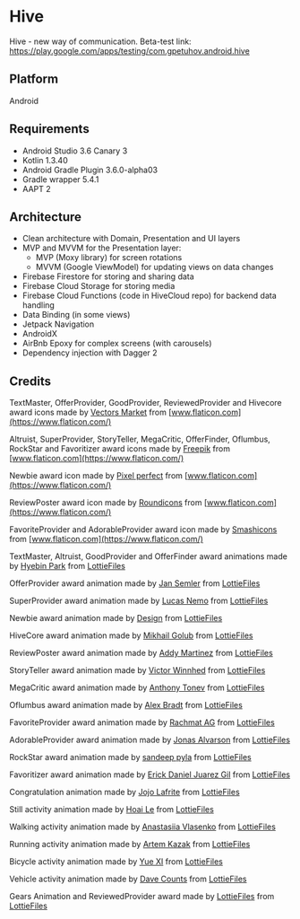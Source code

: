 # Hive
Hive - new way of communication. Beta-test link: https://play.google.com/apps/testing/com.gpetuhov.android.hive

## Platform
Android

## Requirements
* Android Studio 3.6 Canary 3
* Kotlin 1.3.40
* Android Gradle Plugin 3.6.0-alpha03
* Gradle wrapper 5.4.1
* AAPT 2

## Architecture
* Clean architecture with Domain, Presentation and UI layers
* MVP and MVVM for the Presentation layer:
    * MVP (Moxy library) for screen rotations
    * MVVM (Google ViewModel) for updating views on data changes
* Firebase Firestore for storing and sharing data
* Firebase Cloud Storage for storing media
* Firebase Cloud Functions (code in HiveCloud repo) for backend data handling
* Data Binding (in some views)
* Jetpack Navigation
* AndroidX
* AirBnb Epoxy for complex screens (with carousels)
* Dependency injection with Dagger 2

## Credits
TextMaster, OfferProvider, GoodProvider, ReviewedProvider and Hivecore award icons made by [Vectors Market](https://www.flaticon.com/authors/vectors-market) from [www.flaticon.com](https://www.flaticon.com/)

Altruist, SuperProvider, StoryTeller, MegaCritic, OfferFinder, Oflumbus, RockStar and Favoritizer award icons made by [Freepik](https://www.freepik.com/) from [www.flaticon.com](https://www.flaticon.com/)

Newbie award icon made by [Pixel perfect](https://www.flaticon.com/authors/pixel-perfect) from [www.flaticon.com](https://www.flaticon.com/)

ReviewPoster award icon made by [Roundicons](https://www.flaticon.com/authors/roundicons) from [www.flaticon.com](https://www.flaticon.com/)

FavoriteProvider and AdorableProvider award icon made by [Smashicons](https://www.flaticon.com/authors/smashicons) from [www.flaticon.com](https://www.flaticon.com/)

TextMaster, Altruist, GoodProvider and OfferFinder award animations made by [Hyebin Park](https://lottiefiles.com/smoothy.co) from [LottieFiles](https://lottiefiles.com/)

OfferProvider award animation made by [Jan Semler](https://lottiefiles.com/user/141) from [LottieFiles](https://lottiefiles.com/)

SuperProvider award animation made by [Lucas Nemo](https://lottiefiles.com/LucasNemo) from [LottieFiles](https://lottiefiles.com/)

Newbie award animation made by [Design](https://lottiefiles.com/designSquadRunner) from [LottieFiles](https://lottiefiles.com/)

HiveCore award animation made by [Mikhail Golub](https://lottiefiles.com/mihail) from [LottieFiles](https://lottiefiles.com/)

ReviewPoster award animation made by [Addy Martinez](https://lottiefiles.com/addymartinez) from [LottieFiles](https://lottiefiles.com/)

StoryTeller award animation made by [Victor Winnhed](https://lottiefiles.com/victorw) from [LottieFiles](https://lottiefiles.com/)

MegaCritic award animation made by [Anthony Tonev](https://lottiefiles.com/Spinne) from [LottieFiles](https://lottiefiles.com/)

Oflumbus award animation made by [Alex Bradt](https://lottiefiles.com/Alexbradt.com) from [LottieFiles](https://lottiefiles.com/)

FavoriteProvider award animation made by [Rachmat AG](https://lottiefiles.com/user/57803) from [LottieFiles](https://lottiefiles.com/)

AdorableProvider award animation made by [Jonas Alvarson](https://lottiefiles.com/jalvarson) from [LottieFiles](https://lottiefiles.com/)

RockStar award animation made by [sandeep pyla](https://lottiefiles.com/user/24960) from [LottieFiles](https://lottiefiles.com/)

Favoritizer award animation made by [Erick Daniel Juarez Gil](https://lottiefiles.com/ErickDanielJuarezGil) from [LottieFiles](https://lottiefiles.com/)

Congratulation animation made by [Jojo Lafrite](https://lottiefiles.com/jojolafrite) from [LottieFiles](https://lottiefiles.com/)

Still activity animation made by [Hoai Le](https://lottiefiles.com/koycatdang) from [LottieFiles](https://lottiefiles.com/)

Walking activity animation made by [Anastasiia Vlasenko](https://lottiefiles.com/libertyink) from [LottieFiles](https://lottiefiles.com/)

Running activity animation made by [Artem Kazak](https://lottiefiles.com/kazzzak) from [LottieFiles](https://lottiefiles.com/)

Bicycle activity animation made by [Yue XI](https://lottiefiles.com/user/1724) from [LottieFiles](https://lottiefiles.com/)

Vehicle activity animation made by [Dave Counts](https://lottiefiles.com/davecounts) from [LottieFiles](https://lottiefiles.com/)

Gears Animation and ReviewedProvider award made by [LottieFiles](https://lottiefiles.com/lottiefiles) from [LottieFiles](https://lottiefiles.com/)